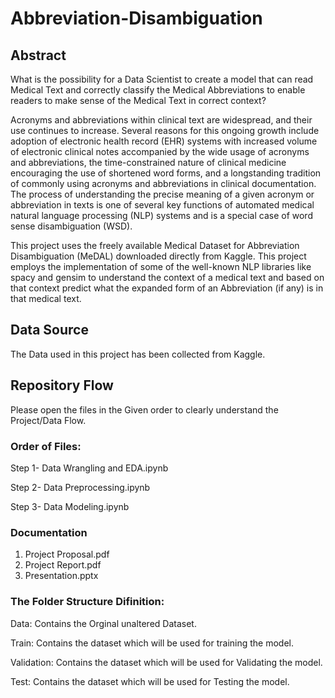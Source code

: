 # Abbreviation-Disambiguation

## Abstract

What is the possibility for a Data Scientist to create a model that can read Medical Text and correctly classify the Medical Abbreviations to enable readers to make sense of the Medical Text in correct context?

Acronyms and abbreviations within clinical text are widespread, and their use continues to increase. Several reasons for this ongoing growth include adoption of electronic health record (EHR) systems with increased volume of electronic clinical notes accompanied by the wide usage of acronyms and abbreviations, the time-constrained nature of clinical medicine encouraging the use of shortened word forms, and a longstanding tradition of commonly using acronyms and abbreviations in clinical documentation.
 The process of understanding the precise meaning of a given acronym or abbreviation in texts is one of several key functions of automated medical natural language processing (NLP) systems and is a special case of word sense disambiguation (WSD).
 
This project uses the freely available Medical Dataset for Abbreviation Disambiguation (MeDAL) downloaded directly from Kaggle. This project employs the implementation of some of the well-known NLP libraries like spacy and gensim to understand the context of a medical text and based on that context predict what the expanded form of an Abbreviation (if any) is in that medical text.


## Data Source

The Data used in this project has been collected from Kaggle. 

## Repository Flow

Please open the files in the Given order to clearly understand the Project/Data Flow.

### Order of Files:


Step 1- Data Wrangling and EDA.ipynb

Step 2- Data Preprocessing.ipynb

Step 3- Data Modeling.ipynb

### Documentation

1. Project Proposal.pdf
2. Project Report.pdf
3. Presentation.pptx


### The Folder Structure Difinition:

Data: Contains the Orginal unaltered Dataset.

Train: Contains the dataset which will be used for training the model.

Validation: Contains the dataset which will be used for Validating the model.

Test: Contains the dataset which will be used for Testing the model.
